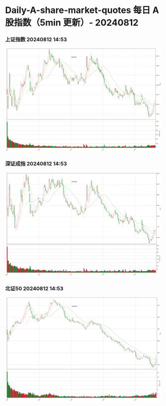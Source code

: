 
# Daily-A-share-market-quotes 每日 A 股指数（5min 更新）- 20240812

### 上证指数 20240812 14:53
![](./fig/2024/8/20240812-sh000001.png)

### 深证成指 20240812 14:53
![](./fig/2024/8/20240812-sz399001.png)

### 北证50 20240812 14:53
![](./fig/2024/8/20240812-bj899050.png)
